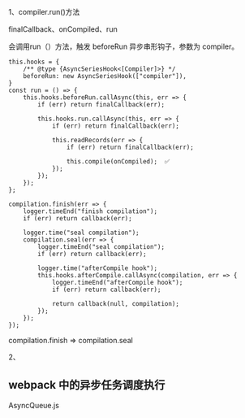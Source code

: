 1、compiler.run()方法

finalCallback、onCompiled、run

会调用run（）方法，触发 beforeRun 异步串形钩子，参数为 compiler。

```JS
this.hooks = {
    /** @type {AsyncSeriesHook<[Compiler]>} */
	beforeRun: new AsyncSeriesHook(["compiler"]),
}
const run = () => {
    this.hooks.beforeRun.callAsync(this, err => {
        if (err) return finalCallback(err);

        this.hooks.run.callAsync(this, err => {
            if (err) return finalCallback(err);

            this.readRecords(err => {
                if (err) return finalCallback(err);

                this.compile(onCompiled);  ✅
            });
        });
    });
};
```


```JS
compilation.finish(err => {
    logger.timeEnd("finish compilation");
    if (err) return callback(err);

    logger.time("seal compilation");
    compilation.seal(err => {
        logger.timeEnd("seal compilation");
        if (err) return callback(err);

        logger.time("afterCompile hook");
        this.hooks.afterCompile.callAsync(compilation, err => {
            logger.timeEnd("afterCompile hook");
            if (err) return callback(err);

            return callback(null, compilation);
        });
    });
});
```

compilation.finish => compilation.seal



2、


## webpack 中的异步任务调度执行

AsyncQueue.js



